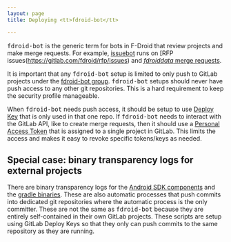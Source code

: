 ```yaml
---
layout: page
title: Deploying <tt>fdroid-bot</tt>

---
```



<tt>fdroid-bot</tt> is the generic term for bots in F-Droid that review projects
and make merge requests.  For example,
[issuebot](https://gitlab.com/fdroid/issuebot) runs on [RFP
issues(https://gitlab.com/fdroid/rfp/issues) and [_fdroiddata_ merge
requests](https://gitlab.com/fdroid/fdroiddata/-/merge_requests).

It is important that any <tt>fdroid-bot</tt> setup is limited to only push to
GitLab projects under the [fdroid-bot group](https://gitlab.com/fdroid-bot).
<tt>fdroid-bot</tt> setups should never have push access to any other git
repositories.  This is a hard requirement to keep the security profile
manageable.

When <tt>fdroid-bot</tt> needs push access, it should be setup to use [Deploy
Key](https://docs.gitlab.com/ee/user/project/deploy_keys/) that is only used in
that one repo.  If <tt>fdroid-bot</tt> needs to interact with the GitLab API,
like to create merge requests, then it should use a [Personal Access
Token](https://docs.gitlab.com/ee/user/profile/personal_access_tokens.html) that
is assigned to a single project in GitLab.  This limits the access and makes it
easy to revoke specific tokens/keys as needed.


## Special case: binary transparency logs for external projects

There are binary transparency logs for the [Android SDK
components](https://gitlab.com/fdroid/android-sdk-transparency-log) and the
[gradle binaries](https://gitlab.com/fdroid/gradle-transparency-log).  These are
also automatic processes that push commits into dedicated git repositories where
the automatic process is the only committer.  These are not the same as
<tt>fdroid-bot</tt> because they are entirely self-contained in their own GitLab
projects.  These scripts are setup using GitLab Deploy Keys so that they only
can push commits to the same repository as they are running.
